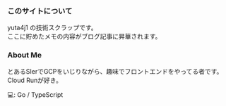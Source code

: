 ### このサイトについて
yuta4j1 の技術スクラップです。  
ここに貯めたメモの内容がブログ記事に昇華されます。


### About Me

とあるSIerでGCPをいじりながら、趣味でフロントエンドをやってる者です。  
Cloud Runが好き。

💻:  Go / TypeScript  